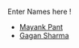 Enter Names here !
- [Mayank Pant](https://github.com/obiwan04kanobi)
- [Gagan Sharma](https://github.com/gfoc)